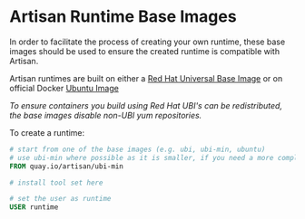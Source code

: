 # Artisan Runtime Base Images

In order to facilitate the process of creating your own runtime, these base images should be used to ensure
the created runtime is compatible with Artisan.

Artisan runtimes are built on either a [Red Hat Universal Base Image](https://developers.redhat.com/articles/ubi-faq#) or on official Docker [Ubuntu Image](https://hub.docker.com/_/ubuntu)

*To ensure containers you build using Red Hat UBI's can be redistributed, the base images disable non-UBI yum repositories.*

To create a runtime:

```Dockerfile
# start from one of the base images (e.g. ubi, ubi-min, ubuntu)
# use ubi-min where possible as it is smaller, if you need a more complete linux use ubi or ubuntu
FROM quay.io/artisan/ubi-min

# install tool set here

# set the user as runtime
USER runtime
```